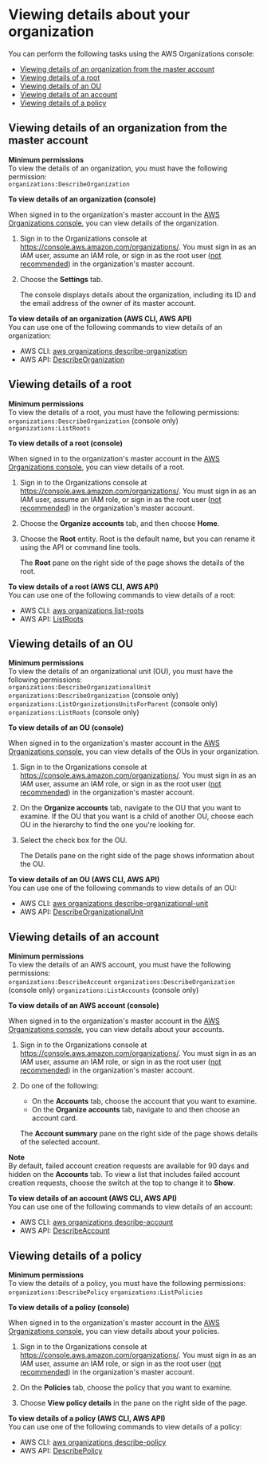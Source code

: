 # Viewing details about your organization<a name="orgs_manage_org_details"></a>

You can perform the following tasks using the AWS Organizations console:
+ [Viewing details of an organization from the master account](#orgs_view_org)
+ [Viewing details of a root](#orgs_view_root)
+ [Viewing details of an OU](#orgs_view_ou)
+ [Viewing details of an account](#orgs_view_account)
+ [Viewing details of a policy ](#orgs_view_policy)

## Viewing details of an organization from the master account<a name="orgs_view_org"></a>

**Minimum permissions**  
To view the details of an organization, you must have the following permission:  
`organizations:DescribeOrganization`

**To view details of an organization \(console\)**

When signed in to the organization's master account in the [AWS Organizations console](https://console.aws.amazon.com/organizations/), you can view details of the organization\.

1. Sign in to the Organizations console at [https://console\.aws\.amazon\.com/organizations/](https://console.aws.amazon.com/organizations/)\. You must sign in as an IAM user, assume an IAM role, or sign in as the root user \([not recommended](https://docs.aws.amazon.com/IAM/latest/UserGuide/best-practices.html#lock-away-credentials)\) in the organization's master account\.

1. Choose the **Settings** tab\.

   The console displays details about the organization, including its ID and the email address of the owner of its master account\.

**To view details of an organization \(AWS CLI, AWS API\)**  
You can use one of the following commands to view details of an organization:
+ AWS CLI: [aws organizations describe\-organization](https://docs.aws.amazon.com/cli/latest/reference/organizations/describe-organization.html) 
+ AWS API: [DescribeOrganization](https://docs.aws.amazon.com/organizations/latest/APIReference/API_DescribeOrganization.html)

## Viewing details of a root<a name="orgs_view_root"></a>

**Minimum permissions**  
To view the details of a root, you must have the following permissions:  
`organizations:DescribeOrganization` \(console only\)
`organizations:ListRoots` <a name="view_details_root"></a>

**To view details of a root \(console\)**

When signed in to the organization's master account in the [AWS Organizations console](https://console.aws.amazon.com/organizations/), you can view details of a root\.

1. Sign in to the Organizations console at [https://console\.aws\.amazon\.com/organizations/](https://console.aws.amazon.com/organizations/)\. You must sign in as an IAM user, assume an IAM role, or sign in as the root user \([not recommended](https://docs.aws.amazon.com/IAM/latest/UserGuide/best-practices.html#lock-away-credentials)\) in the organization's master account\.

1. Choose the **Organize accounts** tab, and then choose **Home**\.

1. Choose the **Root** entity\. Root is the default name, but you can rename it using the API or command line tools\.

   The **Root** pane on the right side of the page shows the details of the root\.

**To view details of a root \(AWS CLI, AWS API\)**  
You can use one of the following commands to view details of a root: 
+ AWS CLI: [aws organizations list\-roots](https://docs.aws.amazon.com/cli/latest/reference/organizations/list-roots.html) 
+ AWS API: [ListRoots](https://docs.aws.amazon.com/organizations/latest/APIReference/API_ListRoots.html)

## Viewing details of an OU<a name="orgs_view_ou"></a>

**Minimum permissions**  
To view the details of an organizational unit \(OU\), you must have the following permissions:  
`organizations:DescribeOrganizationalUnit`
`organizations:DescribeOrganization` \(console only\)
`organizations:ListOrganizationsUnitsForParent` \(console only\)
`organizations:ListRoots` \(console only\)<a name="view_details_ou"></a>

**To view details of an OU \(console\)**

When signed in to the organization's master account in the [AWS Organizations console](https://console.aws.amazon.com/organizations/), you can view details of the OUs in your organization\.

1. Sign in to the Organizations console at [https://console\.aws\.amazon\.com/organizations/](https://console.aws.amazon.com/organizations/)\. You must sign in as an IAM user, assume an IAM role, or sign in as the root user \([not recommended](https://docs.aws.amazon.com/IAM/latest/UserGuide/best-practices.html#lock-away-credentials)\) in the organization's master account\.

1. On the **Organize accounts** tab, navigate to the OU that you want to examine\. If the OU that you want is a child of another OU, choose each OU in the hierarchy to find the one you're looking for\.

1. Select the check box for the OU\. 

   The Details pane on the right side of the page shows information about the OU\.

**To view details of an OU \(AWS CLI, AWS API\)**  
You can use one of the following commands to view details of an OU:
+ AWS CLI: [aws organizations describe\-organizational\-unit](https://docs.aws.amazon.com/cli/latest/reference/organizations/describe-organizational-unit.html) 
+ AWS API: [DescribeOrganizationalUnit](https://docs.aws.amazon.com/organizations/latest/APIReference/API_DescribeOrganizationalUnit.html)

## Viewing details of an account<a name="orgs_view_account"></a>

**Minimum permissions**  
To view the details of an AWS account, you must have the following permissions:  
`organizations:DescribeAccount`
`organizations:DescribeOrganization` \(console only\)
`organizations:ListAccounts` \(console only\)<a name="view_details_account"></a>

**To view details of an AWS account \(console\)**

When signed in to the organization's master account in the [AWS Organizations console](https://console.aws.amazon.com/organizations/), you can view details about your accounts\.

1. Sign in to the Organizations console at [https://console\.aws\.amazon\.com/organizations/](https://console.aws.amazon.com/organizations/)\. You must sign in as an IAM user, assume an IAM role, or sign in as the root user \([not recommended](https://docs.aws.amazon.com/IAM/latest/UserGuide/best-practices.html#lock-away-credentials)\) in the organization's master account\.

1. Do one of the following:
   + On the **Accounts** tab, choose the account that you want to examine\.
   + On the **Organize accounts** tab, navigate to and then choose an account card\.

   The **Account summary** pane on the right side of the page shows details of the selected account\.

**Note**  
By default, failed account creation requests are available for 90 days and hidden on the **Accounts** tab\. To view a list that includes failed account creation requests, choose the switch at the top to change it to **Show**\.

**To view details of an account \(AWS CLI, AWS API\)**  
You can use one of the following commands to view details of an account:
+ AWS CLI: [aws organizations describe\-account](https://docs.aws.amazon.com/cli/latest/reference/organizations/describe-account.html) 
+ AWS API: [DescribeAccount](https://docs.aws.amazon.com/organizations/latest/APIReference/API_DescribeAccount.html)

## Viewing details of a policy<a name="orgs_view_policy"></a>

**Minimum permissions**  
To view the details of a policy, you must have the following permissions:  
`organizations:DescribePolicy`
`organizations:ListPolicies`<a name="view_details_policy"></a>

**To view details of a policy \(console\)**

When signed in to the organization's master account in the [AWS Organizations console](https://console.aws.amazon.com/organizations/), you can view details about your policies\.

1. Sign in to the Organizations console at [https://console\.aws\.amazon\.com/organizations/](https://console.aws.amazon.com/organizations/)\. You must sign in as an IAM user, assume an IAM role, or sign in as the root user \([not recommended](https://docs.aws.amazon.com/IAM/latest/UserGuide/best-practices.html#lock-away-credentials)\) in the organization's master account\.

1. On the **Policies** tab, choose the policy that you want to examine\.

1. Choose **View policy details** in the pane on the right side of the page\.

**To view details of a policy \(AWS CLI, AWS API\)**  
You can use one of the following commands to view details of a policy:
+ AWS CLI: [aws organizations describe\-policy](https://docs.aws.amazon.com/cli/latest/reference/organizations/describe-policy.html)
+ AWS API: [DescribePolicy](https://docs.aws.amazon.com/organizations/latest/APIReference/API_DescribePolicy.html)